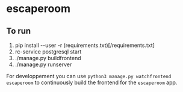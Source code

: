 # escaperoom

## To run
1. pip install --user -r (requirements.txt)[/requirements.txt]
2. rc-service postgresql start
3. ./manage.py buildfrontend
4. ./manage.py runserver

For developpement you can use `python3 manage.py watchfrontend escaperoom` to
continuously build the frontend for the `escaperoom` app.
